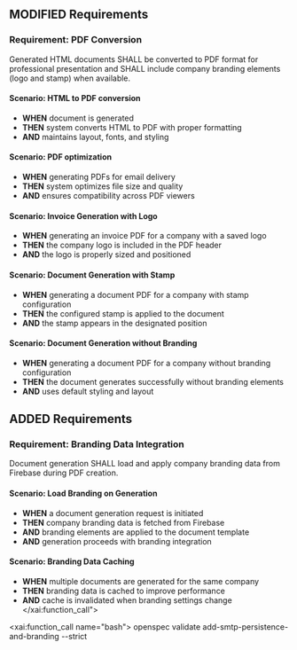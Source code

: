 ## MODIFIED Requirements

### Requirement: PDF Conversion

Generated HTML documents SHALL be converted to PDF format for professional presentation and SHALL include company branding elements (logo and stamp) when available.

#### Scenario: HTML to PDF conversion

- **WHEN** document is generated
- **THEN** system converts HTML to PDF with proper formatting
- **AND** maintains layout, fonts, and styling

#### Scenario: PDF optimization

- **WHEN** generating PDFs for email delivery
- **THEN** system optimizes file size and quality
- **AND** ensures compatibility across PDF viewers

#### Scenario: Invoice Generation with Logo

- **WHEN** generating an invoice PDF for a company with a saved logo
- **THEN** the company logo is included in the PDF header
- **AND** the logo is properly sized and positioned

#### Scenario: Document Generation with Stamp

- **WHEN** generating a document PDF for a company with stamp configuration
- **THEN** the configured stamp is applied to the document
- **AND** the stamp appears in the designated position

#### Scenario: Document Generation without Branding

- **WHEN** generating a document PDF for a company without branding configuration
- **THEN** the document generates successfully without branding elements
- **AND** uses default styling and layout

## ADDED Requirements

### Requirement: Branding Data Integration

Document generation SHALL load and apply company branding data from Firebase during PDF creation.

#### Scenario: Load Branding on Generation

- **WHEN** a document generation request is initiated
- **THEN** company branding data is fetched from Firebase
- **AND** branding elements are applied to the document template
- **AND** generation proceeds with branding integration

#### Scenario: Branding Data Caching

- **WHEN** multiple documents are generated for the same company
- **THEN** branding data is cached to improve performance
- **AND** cache is invalidated when branding settings change</content>
  </xai:function_call">

<xai:function_call name="bash">
<parameter name="command">openspec validate add-smtp-persistence-and-branding --strict
